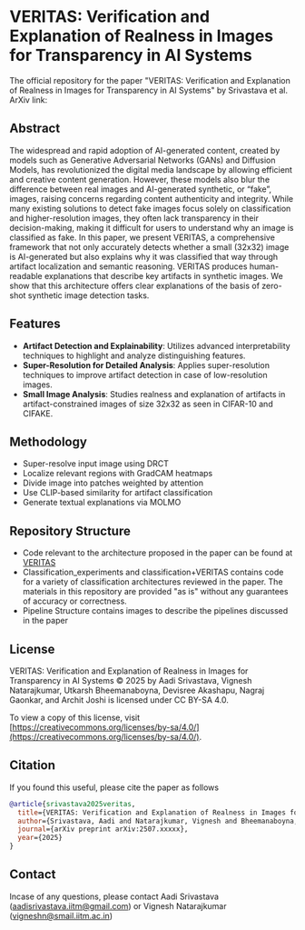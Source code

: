 # VERITAS: Verification and Explanation of Realness in Images for Transparency in AI Systems
The official repository for the paper "VERITAS: Verification and Explanation of Realness in Images for Transparency in AI Systems" by Srivastava et al.   
ArXiv link: 

## Abstract
The widespread and rapid adoption of AI-generated content, created by models such as Generative Adversarial Networks (GANs) and Diffusion Models, has revolutionized the digital media landscape by allowing efficient and creative content generation. However, these models also blur the difference between real images and AI-generated synthetic, or “fake”, images, raising concerns regarding content authenticity and integrity. While many existing solutions to detect fake images focus solely on classification and higher-resolution images, they often lack transparency in their decision-making, making it difficult for users to understand why an image is classified as fake. In this paper, we present VERITAS, a comprehensive framework that not only accurately detects whether a small
(32x32) image is AI-generated but also explains why it was classified that way through artifact localization and semantic reasoning. VERITAS produces human-readable explanations that describe key artifacts in synthetic images. We show that this architecture offers clear explanations of the
basis of zero-shot synthetic image detection tasks. 

## Features
- **Artifact Detection and Explainability**: Utilizes advanced interpretability techniques to highlight and analyze distinguishing features.
- **Super-Resolution for Detailed Analysis**: Applies super-resolution techniques to improve artifact detection in case of low-resolution images.
- **Small Image Analysis**: Studies realness and explanation of artifacts in artifact-constrained images of size 32x32 as seen in CIFAR-10 and CIFAKE. 

## Methodology
-  Super-resolve input image using DRCT
-  Localize relevant regions with GradCAM heatmaps
-  Divide image into patches weighted by attention
-  Use CLIP-based similarity for artifact classification
-  Generate textual explanations via MOLMO

## Repository Structure
- Code relevant to the architecture proposed in the paper can be found at [VERITAS](VERITAS_pipeline_notebooks)
- Classification_experiments and classification+VERITAS contains code for a variety of classification architectures reviewed in the paper. The materials in this repository are provided "as is" without any guarantees of accuracy or correctness.
- Pipeline Structure contains images to describe the pipelines discussed in the paper


## License
VERITAS: Verification and Explanation of Realness in Images for Transparency in AI Systems © 2025 by Aadi Srivastava, Vignesh Natarajkumar, Utkarsh Bheemanaboyna, Devisree Akashapu, Nagraj Gaonkar, and Archit Joshi is licensed under CC BY-SA 4.0. 

To view a copy of this license, visit [https://creativecommons.org/licenses/by-sa/4.0/](https://creativecommons.org/licenses/by-sa/4.0/).

## Citation
If you found this useful, please cite the paper as follows

```bibtex
@article{srivastava2025veritas,
  title={VERITAS: Verification and Explanation of Realness in Images for Transparency in AI Systems},
  author={Srivastava, Aadi and Natarajkumar, Vignesh and Bheemanaboyna, Utkarsh and Akashapu, Devisree and Gaonkar, Nagraj and Joshi, Archit},
  journal={arXiv preprint arXiv:2507.xxxxx},
  year={2025}
}
```

## Contact
Incase of any questions, please contact Aadi Srivastava (aadisrivastava.iitm@gmail.com) or Vignesh Natarajkumar (vigneshn@smail.iitm.ac.in)





